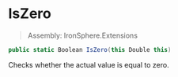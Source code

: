 ﻿

# IsZero

> Assembly: IronSphere.Extensions

```csharp
public static Boolean IsZero(this Double this)
```

Checks whether the actual value is equal to zero.

 